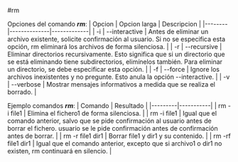 #rm

Opciones del comando ***rm***:
| Opcion | Opcion larga | Descripcion |
|--------|--------------|-------------|
| -i | --interactive | Antes de eliminar un archivo existente, solicite confirmación al usuario. Si no se especifica esta opción, rm eliminará los archivos de forma silenciosa. |
| -r | --recursive | Eliminar directorios recursivamente. Esto significa que si un directorio que se está eliminando tiene subdirectorios, elimínelos también. Para eliminar un directorio, se debe especificar esta opción. |
| -f | --force | Ignore los archivos inexistentes y no pregunte. Esto anula la opción --interactive. | 
| -v | --verbose | Mostrar mensajes informativos a medida que se realiza el borrado. |

Ejemplo comandos ***rm***:
| Comando | Resultado |
|---------|-----------|
| rm -i file1 |  Elimina el fichero1 de forma silenciosa. |
| rm -i file1 | Igual que el comando anterior, salvo que se pide confirmación al usuario antes de borrar el fichero. usuario se le pide confirmación antes de confirmación antes de borrar. |
| rm -r file1 dir1 |  Borrar file1 y dir1 y su contenido. |
| rm -rf file1 dir1 | Igual que el comando anterior, excepto que si archivo1 o dir1 no existen, rm continuará en silencio. |
